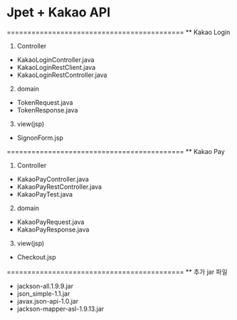 # Jpet + Kakao API 

=========================================== 
** Kakao Login

1. Controller
- KakaoLoginController.java
- KakaoLoginRestClient.java
- KakaoLoginRestController.java

2. domain
- TokenRequest.java
- TokenResponse.java

3. view(jsp)
- SignonForm.jsp

=========================================== 
** Kakao Pay

1. Controller
- KakaoPayController.java
- KakaoPayRestController.java
- KakaoPayTest.java

2. domain
- KakaoPayRequest.java
- KakaoPayResponse.java

3. view(jsp)
- Checkout.jsp

=========================================== 
** 추가 jar 파일
- jackson-all.1.9.9.jar
- json_simple-1.1.jar
- javax.json-api-1.0.jar
- jackson-mapper-asl-1.9.13.jar
